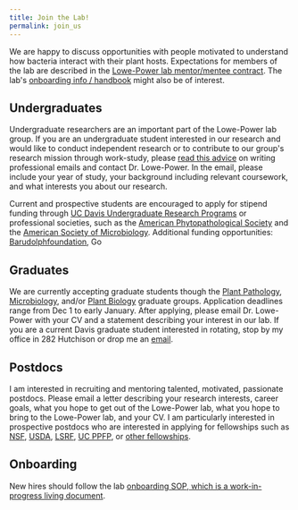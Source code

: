 ```yaml
---
title: Join the Lab!
permalink: join_us
---
```


We are happy to discuss opportunities with people motivated to understand how bacteria interact with their plant hosts. Expectations for members of the lab are described in the [Lowe-Power lab mentor/mentee contract](assets\resources\mentoring_contract_lowepowerlab.docx). The lab's [onboarding info / handbook](https://github.com/lowepowerlab/protocols/blob/master/onboarding.md) might also be of interest. 

## Undergraduates

Undergraduate researchers are an important part of the Lowe-Power lab group. If you are an undergraduate student interested in our research and would like to conduct independent research or to contribute to our group's research mission through work-study, please [read this advice](http://www.sciencemag.org/careers/2015/05/dear-dr-neufeld) on writing professional emails and contact Dr. Lowe-Power. In the email, please include your year of study, your background including relevant coursework, and what interests you about our research. 

Current and prospective students are encouraged to apply for stipend funding through [UC Davis Undergraduate Research Programs](https://urc.ucdavis.edu/programs) or professional societies, such as the [American Phytopathological Society](https://www.asm.org/Fellowships/Undergraduate-Research-Fellowship) and the [American Society of Microbiology](https://www.asm.org/Fellowships/Undergraduate-Research-Fellowship). Additional funding opportunities: [Barudolphfoundation](http://barudolphfoundation.org/stem-scholarship/), Go

## Graduates

We are currently accepting graduate students though the [Plant Pathology](http://plantpathology.ucdavis.edu/gradindex.cfm), [Microbiology](https://mgg.ucdavis.edu/prospective-students), and/or [Plant Biology](https://pbi.sf.ucdavis.edu/apply) graduate groups. Application deadlines range from Dec 1 to early January. After applying, please email Dr. Lowe-Power with your CV and a statement describing your interest in our lab. If you are a current Davis graduate student interested in rotating, stop by my office in 282 Hutchison or drop me an [email](mailto:tlowepower@ucdavis.edu). 

## Postdocs

I am interested in recruiting and mentoring talented, motivated, passionate postdocs. Please email a letter describing your research interests, career goals, what you hope to get out of the Lowe-Power lab, what you hope to bring to the Lowe-Power lab, and your CV. I am particularly interested in prospective postdocs who are interested in applying for fellowships such as [NSF](https://www.nsf.gov/funding/education.jsp?fund_type=3), [USDA](https://nifa.usda.gov/funding-opportunity/agriculture-and-food-research-initiative-education-workforce-development), [LSRF](http://www.lsrf.org/apply), [UC PPFP](https://ppfp.ucop.edu/info/), or [other fellowships](https://ecrcentral.org/fundings).

## Onboarding

New hires should follow the lab [onboarding SOP, which is a work-in-progress living document](https://github.com/lowepowerlab/protocols/blob/master/onboarding.md).  